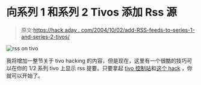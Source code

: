 # 向系列 1 和系列 2 Tivos 添加 Rss 源

> 原文:[https://hack aday . com/2004/10/02/add-RSS-feeds-to-series-1-and-series-2-tivos/](https://hackaday.com/2004/10/02/add-rss-feeds-to-series-1-and-series-2-tivos/)

![rss on tivo](../Images/507298109cab822b0e9840055b4ff818.png)

我将增加一整节关于 tivo hacking 的内容，但是现在，这里有一个很酷的技巧可以在你的 1/2 系列 tivo 上显示 rss 提要。只要拿起 [tivo 控制站](http://grumet.net/weblog/archives/2004/01/29/nutty_rsstivo_hack.html)和[这个 hack](http://www.zirakzigil.net/tivo/TCS.html) ，你就可以开始了。